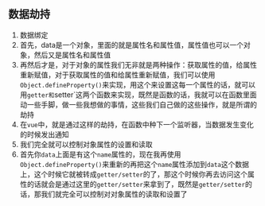 ## 数据劫持

1. 数据绑定
2. 首先，data是一个对象，里面的就是属性名和属性值，属性值也可以一个对象，然后又是属性名和属性值
3. 再然后才是，对于对象的属性我们无非就是两种操作：获取属性的值，给属性重新赋值，对于获取属性的值和给属性重新赋值，我们可以使用`Object.defineProperty()`来实现，用这个来设置这每一个属性的话，就可以用`getter和`setter`这两个函数来实现，既然是函数的话，我就可以在函数里面动一些手脚，做一些我想做的事情，这些我们自己做的这些操作，就是所谓的劫持
4. 在`vue`中，就是通过这样的劫持，在函数中种下一个监听器，当数据发生变化的时候发出通知
5. 我们完全就可以控制对象属性的设置和读取
6. 首先你`data`上面是有这个`name`属性的，现在我再使用`Object.defineProperty()`来重新的再把这个`name`属性添加到`data`这个数据上，这个时候它就被转成`getter/setter`的了，那这个时候你再去访问这个属性的话就会是通过这里的`getter/setter`来拿到了，既然是`getter/setter`的话，那我们就完全可以控制对对象属性的读取和设置了

